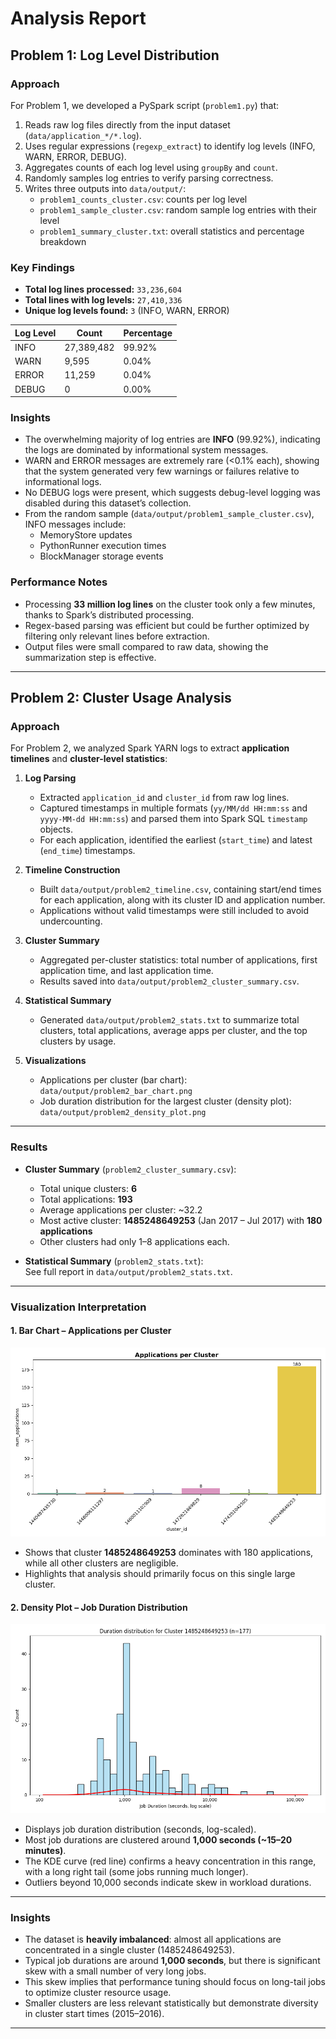 # Analysis Report

## Problem 1: Log Level Distribution

### Approach
For Problem 1, we developed a PySpark script (`problem1.py`) that:
1. Reads raw log files directly from the input dataset (`data/application_*/*.log`).
2. Uses regular expressions (`regexp_extract`) to identify log levels (INFO, WARN, ERROR, DEBUG).
3. Aggregates counts of each log level using `groupBy` and `count`.
4. Randomly samples log entries to verify parsing correctness.
5. Writes three outputs into `data/output/`:
   - `problem1_counts_cluster.csv`: counts per log level
   - `problem1_sample_cluster.csv`: random sample log entries with their level
   - `problem1_summary_cluster.txt`: overall statistics and percentage breakdown

### Key Findings
- **Total log lines processed:** `33,236,604`
- **Total lines with log levels:** `27,410,336`
- **Unique log levels found:** `3` (INFO, WARN, ERROR)

| Log Level | Count     | Percentage |
|-----------|-----------|------------|
| INFO      | 27,389,482 | 99.92%     |
| WARN      | 9,595      | 0.04%      |
| ERROR     | 11,259     | 0.04%      |
| DEBUG     | 0          | 0.00%      |

### Insights
- The overwhelming majority of log entries are **INFO** (99.92%), indicating the logs are dominated by informational system messages.  
- WARN and ERROR messages are extremely rare (<0.1% each), showing that the system generated very few warnings or failures relative to informational logs.  
- No DEBUG logs were present, which suggests debug-level logging was disabled during this dataset’s collection.  
- From the random sample (`data/output/problem1_sample_cluster.csv`), INFO messages include:
  - MemoryStore updates  
  - PythonRunner execution times  
  - BlockManager storage events  

### Performance Notes
- Processing **33 million log lines** on the cluster took only a few minutes, thanks to Spark’s distributed processing.  
- Regex-based parsing was efficient but could be further optimized by filtering only relevant lines before extraction.  
- Output files were small compared to raw data, showing the summarization step is effective.  

---

## Problem 2: Cluster Usage Analysis

### Approach
For Problem 2, we analyzed Spark YARN logs to extract **application timelines** and **cluster-level statistics**:

1. **Log Parsing**  
   - Extracted `application_id` and `cluster_id` from raw log lines.  
   - Captured timestamps in multiple formats (`yy/MM/dd HH:mm:ss` and `yyyy-MM-dd HH:mm:ss`) and parsed them into Spark SQL `timestamp` objects.  
   - For each application, identified the earliest (`start_time`) and latest (`end_time`) timestamps.  

2. **Timeline Construction**  
   - Built `data/output/problem2_timeline.csv`, containing start/end times for each application, along with its cluster ID and application number.  
   - Applications without valid timestamps were still included to avoid undercounting.  

3. **Cluster Summary**  
   - Aggregated per-cluster statistics: total number of applications, first application time, and last application time.  
   - Results saved into `data/output/problem2_cluster_summary.csv`.  

4. **Statistical Summary**  
   - Generated `data/output/problem2_stats.txt` to summarize total clusters, total applications, average apps per cluster, and the top clusters by usage.  

5. **Visualizations**  
   - Applications per cluster (bar chart): `data/output/problem2_bar_chart.png`  
   - Job duration distribution for the largest cluster (density plot): `data/output/problem2_density_plot.png`  

---

### Results

- **Cluster Summary** (`problem2_cluster_summary.csv`):
  - Total unique clusters: **6**  
  - Total applications: **193**  
  - Average applications per cluster: ~32.2  
  - Most active cluster: **1485248649253** (Jan 2017 – Jul 2017) with **180 applications**  
  - Other clusters had only 1–8 applications each.  

- **Statistical Summary** (`problem2_stats.txt`):  
  See full report in `data/output/problem2_stats.txt`.

---

### Visualization Interpretation

#### 1. Bar Chart – Applications per Cluster
![Bar Chart](./data/output/problem2_bar_chart.png)

- Shows that cluster **1485248649253** dominates with 180 applications, while all other clusters are negligible.  
- Highlights that analysis should primarily focus on this single large cluster.  

#### 2. Density Plot – Job Duration Distribution
![Density Plot](./data/output/problem2_density_plot.png)

- Displays job duration distribution (seconds, log-scaled).  
- Most job durations are clustered around **1,000 seconds (~15–20 minutes)**.  
- The KDE curve (red line) confirms a heavy concentration in this range, with a long right tail (some jobs running much longer).  
- Outliers beyond 10,000 seconds indicate skew in workload durations.  

---

### Insights
- The dataset is **heavily imbalanced**: almost all applications are concentrated in a single cluster (1485248649253).  
- Typical job durations are around **1,000 seconds**, but there is significant skew with a small number of very long jobs.  
- This skew implies that performance tuning should focus on long-tail jobs to optimize cluster resource usage.  
- Smaller clusters are less relevant statistically but demonstrate diversity in cluster start times (2015–2016).  

---